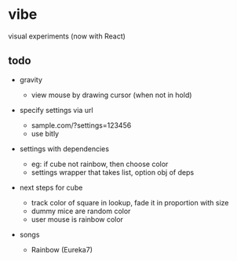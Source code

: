 # vibe
visual experiments (now with React)

## todo
- gravity
  - view mouse by drawing cursor (when not in hold)

- specify settings via url
  - sample.com/?settings=123456
  - use bitly

- settings with dependencies
  - eg: if cube not rainbow, then choose color
  - settings wrapper that takes list, option obj of deps

- next steps for cube
  - track color of square in lookup, fade it in proportion with size
  - dummy mice are random color
  - user mouse is rainbow color

- songs
  - Rainbow (Eureka7)
